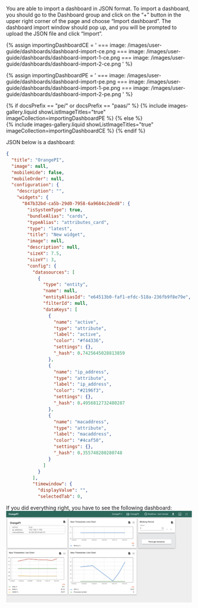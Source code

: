 You are able to import a dashboard in JSON format. To import a dashboard, you should go to the Dashboard group and click
 on the “+” button in the upper right corner of the page and choose “Import dashboard”. The dashboard import window 
should pop up, and you will be prompted to upload the JSON file and click “Import”.

{% assign importingDashboardCE = '
    ===
        image: /images/user-guide/dashboards/dashboard-import-ce.png
    ===
        image: /images/user-guide/dashboards/dashboard-import-1-ce.png
    ===
        image: /images/user-guide/dashboards/dashboard-import-2-ce.png
    '
%}

{% assign importingDashboardPE = '
    ===
        image: /images/user-guide/dashboards/dashboard-import-pe.png
    ===
        image: /images/user-guide/dashboards/dashboard-import-1-pe.png
    ===
        image: /images/user-guide/dashboards/dashboard-import-2-pe.png
    '
%}

{% if docsPrefix == "pe/" or docsPrefix == "paas/" %}
    {% include images-gallery.liquid showListImageTitles="true" imageCollection=importingDashboardPE %}
{% else %}  
    {% include images-gallery.liquid showListImageTitles="true" imageCollection=importingDashboardCE %}
{% endif %}

JSON below is a dashboard:
```json
{
  "title": "OrangePI",
  "image": null,
  "mobileHide": false,
  "mobileOrder": null,
  "configuration": {
    "description": "",
    "widgets": {
      "847b32bd-ca5b-29d0-7958-6a9684c2ded8": {
        "isSystemType": true,
        "bundleAlias": "cards",
        "typeAlias": "attributes_card",
        "type": "latest",
        "title": "New widget",
        "image": null,
        "description": null,
        "sizeX": 7.5,
        "sizeY": 3,
        "config": {
          "datasources": [
            {
              "type": "entity",
              "name": null,
              "entityAliasId": "e64513b0-faf1-efdc-518a-236fb9f8e79e",
              "filterId": null,
              "dataKeys": [
                {
                  "name": "active",
                  "type": "attribute",
                  "label": "active",
                  "color": "#f44336",
                  "settings": {},
                  "_hash": 0.7425645028813859
                },
                {
                  "name": "ip_address",
                  "type": "attribute",
                  "label": "ip_address",
                  "color": "#2196f3",
                  "settings": {},
                  "_hash": 0.4956812732480287
                },
                {
                  "name": "macaddress",
                  "type": "attribute",
                  "label": "macaddress",
                  "color": "#4caf50",
                  "settings": {},
                  "_hash": 0.355748280280748
                }
              ]
            }
          ],
          "timewindow": {
            "displayValue": "",
            "selectedTab": 0,
```
If you did everything right, you have to see the following dashboard:
![](/images/devices-library/orangepi/minicomputer-dashboard.png)